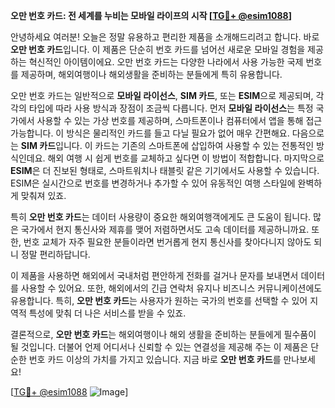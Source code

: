 **오만 번호 카드: 전 세계를 누비는 모바일 라이프의 시작 [[TG💪+ @esim1088](https://t.me/s/esim1088)]**

안녕하세요 여러분! 오늘은 정말 유용하고 편리한 제품을 소개해드리려고 합니다. 바로 **오만 번호 카드**입니다. 이 제품은 단순히 번호 카드를 넘어선 새로운 모바일 경험을 제공하는 혁신적인 아이템이에요. 오만 번호 카드는 다양한 나라에서 사용 가능한 국제 번호를 제공하며, 해외여행이나 해외생활을 준비하는 분들에게 특히 유용합니다.

오만 번호 카드는 일반적으로 **모바일 라이선스**, **SIM 카드**, 또는 **ESIM**으로 제공되며, 각각의 타입에 따라 사용 방식과 장점이 조금씩 다릅니다. 먼저 **모바일 라이선스**는 특정 국가에서 사용할 수 있는 가상 번호를 제공하며, 스마트폰이나 컴퓨터에서 앱을 통해 접근 가능합니다. 이 방식은 물리적인 카드를 들고 다닐 필요가 없어 매우 간편해요. 다음으로는 **SIM 카드**입니다. 이 카드는 기존의 스마트폰에 삽입하여 사용할 수 있는 전통적인 방식인데요. 해외 여행 시 쉽게 번호를 교체하고 싶다면 이 방법이 적합합니다. 마지막으로 **ESIM**은 더 진보된 형태로, 스마트워치나 태블릿 같은 기기에서도 사용할 수 있습니다. ESIM은 실시간으로 번호를 변경하거나 추가할 수 있어 유동적인 여행 스타일에 완벽하게 맞춰져 있죠.

특히 **오만 번호 카드**는 데이터 사용량이 중요한 해외여행객에게도 큰 도움이 됩니다. 많은 국가에서 현지 통신사와 제휴를 맺어 저렴하면서도 고속 데이터를 제공하니까요. 또한, 번호 교체가 자주 필요한 분들이라면 번거롭게 현지 통신사를 찾아다니지 않아도 되니 정말 편리하답니다.

이 제품을 사용하면 해외에서 국내처럼 편안하게 전화를 걸거나 문자를 보내면서 데이터를 사용할 수 있어요. 또한, 해외에서의 긴급 연락처 유지나 비즈니스 커뮤니케이션에도 유용합니다. 특히, **오만 번호 카드**는 사용자가 원하는 국가의 번호를 선택할 수 있어 지역적 특성에 맞춰 더 나은 서비스를 받을 수 있죠.

결론적으로, **오만 번호 카드**는 해외여행이나 해외 생활을 준비하는 분들에게 필수품이 될 것입니다. 더불어 언제 어디서나 신뢰할 수 있는 연결성을 제공해 주는 이 제품은 단순한 번호 카드 이상의 가치를 가지고 있습니다. 지금 바로 **오만 번호 카드**를 만나보세요! 

[[TG💪+ @esim1088](https://t.me/s/esim1088) ![Image](https://i.postimg.cc/Y0z9fWf4/image.png)]